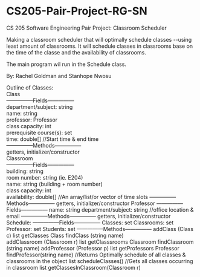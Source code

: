 # CS205-Pair-Project-RG-SN
CS 205 Software Engineering Pair Project: Classroom Scheduler

Making a classroom scheduler that will optimally schedule classes --using least amount of classrooms. It will schedule classes in classrooms base on the time of the classe and the availability of classrooms.

The main program wil run in the Schedule class.

By: Rachel Goldman and Stanhope Nwosu

Outline of Classes:  
Class   
        —————Fields—————  
        department/subject: string  
        name: string  
        professor: Professor  
        class capacity: int  
        prerequisite course(s): set <Class>  
        time: double[] //Start time & end time  
        —————Methods—————  
        getters, initializer/constructor  
Classroom  
        —————Fields—————  
        building: string  
        room number: string (ie. E204)   
        name: string (building + room number)  
        class capacity: int  
        availability: double[]     //An array/list/or vector of time slots
        —————Methods—————
        getters, initializer/constructor
Professor
        —————Fields—————
        name: string
        department/subject: string
        //office location & email
        —————Methods—————
        getters, initializer/constructor
Schedule:
        —————Fields—————
        Classes: set <Class>
        Classrooms: set <Classrooms>
        Professor: set <Professors>
        Students: set <Students>
        —————Methods—————
        addClass (Class c)
        list <Class> getClasses
        Class findClass (string name)        
        addClassroom (Classroom r)
        list <Classroom> getClasssrooms
        Classroom findClassroom (string name)
        addProfessor (Professor p)
        list <Professor> getProfessors
        Professor findProfessor(string name)
        //Returns Optimally schedule of all classes & classrooms in the object
        list<string> scheduleClasses()
        //Gets all classes occurring in classroom
        list<Class> getClassesInClassroom(Classroom r)
